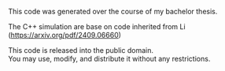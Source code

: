 This code was generated over the course of my bachelor thesis.

The C++ simulation are base on code inherited from Li (https://arxiv.org/pdf/2409.06660)

This code is released into the public domain.  
You may use, modify, and distribute it without any restrictions.